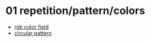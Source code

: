 # 01 repetition/pattern/colors

- [rgb color field](rgb-color-field)
- [circular pattern](circular-pattern)
